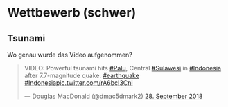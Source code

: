# Wettbewerb (schwer)

## Tsunami

Wo genau wurde das Video aufgenommen?

<blockquote class="twitter-tweet" data-lang="de"><p lang="en" dir="ltr">VIDEO: Powerful tsunami hits <a href="https://twitter.com/hashtag/Palu?src=hash&amp;ref_src=twsrc%5Etfw">#Palu</a>, Central <a href="https://twitter.com/hashtag/Sulawesi?src=hash&amp;ref_src=twsrc%5Etfw">#Sulawesi</a> in <a href="https://twitter.com/hashtag/Indonesia?src=hash&amp;ref_src=twsrc%5Etfw">#Indonesia</a> after 7.7-magnitude quake. <a href="https://twitter.com/hashtag/earthquake?src=hash&amp;ref_src=twsrc%5Etfw">#earthquake</a> <a href="https://twitter.com/hashtag/Indonesia?src=hash&amp;ref_src=twsrc%5Etfw">#Indonesia</a><a href="https://t.co/rA6bcI3Cni">pic.twitter.com/rA6bcI3Cni</a></p>&mdash; Douglas MacDonald (@dmac5dmark2) <a href="https://twitter.com/dmac5dmark2/status/1045669708949643264?ref_src=twsrc%5Etfw">28. September 2018</a></blockquote>
<script async src="https://platform.twitter.com/widgets.js" charset="utf-8"></script>

